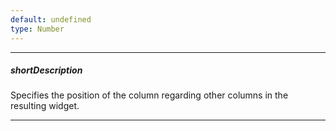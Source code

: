```yaml
---
default: undefined
type: Number
---
```

---
##### shortDescription
Specifies the position of the column regarding other columns in the resulting widget.

---
